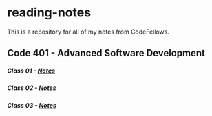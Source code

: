 # reading-notes

This is a repository for all of my notes from CodeFellows.

## Code 401 - Advanced Software Development

##### Class 01 - [Notes](https://JoelMWatson.github.io/reading-notes/class-01-reading)

##### Class 02 - [Notes](https://JoelMWatson.github.io/reading-notes/class-02-reading)

##### Class 03 - [Notes](https://JoelMWatson.github.io/reading-notes/class-03-reading)
